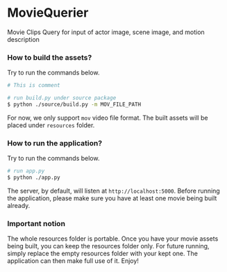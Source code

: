 # MovieQuerier
Movie Clips Query for input of actor image, scene image, and motion description

### How to build the assets?

Try to run the commands below.
```bash
# This is comment

# run build.py under source package
$ python ./source/build.py -m MOV_FILE_PATH
```

For now, we only support `mov` video file format. The built assets will be placed under `resources` folder.

### How to run the application?

Try to run the commands below.
```bash
# run app.py
$ python ./app.py
```

The server, by default, will listen at `http://localhost:5000`. Before running the application, please make sure you have at least one movie being built already.

### Important notion

The whole resources folder is portable. Once you have your movie assets being built, you can keep the resources folder only. For future running, simply replace the empty resources folder with your kept one. The application can then make full use of it. Enjoy!
